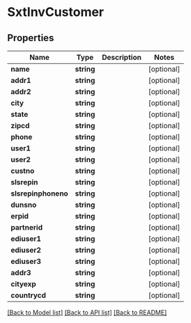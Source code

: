 # SxtInvCustomer

## Properties
Name | Type | Description | Notes
------------ | ------------- | ------------- | -------------
**name** | **string** |  | [optional] 
**addr1** | **string** |  | [optional] 
**addr2** | **string** |  | [optional] 
**city** | **string** |  | [optional] 
**state** | **string** |  | [optional] 
**zipcd** | **string** |  | [optional] 
**phone** | **string** |  | [optional] 
**user1** | **string** |  | [optional] 
**user2** | **string** |  | [optional] 
**custno** | **string** |  | [optional] 
**slsrepin** | **string** |  | [optional] 
**slsrepinphoneno** | **string** |  | [optional] 
**dunsno** | **string** |  | [optional] 
**erpid** | **string** |  | [optional] 
**partnerid** | **string** |  | [optional] 
**ediuser1** | **string** |  | [optional] 
**ediuser2** | **string** |  | [optional] 
**ediuser3** | **string** |  | [optional] 
**addr3** | **string** |  | [optional] 
**cityexp** | **string** |  | [optional] 
**countrycd** | **string** |  | [optional] 

[[Back to Model list]](../README.md#documentation-for-models) [[Back to API list]](../README.md#documentation-for-api-endpoints) [[Back to README]](../README.md)


